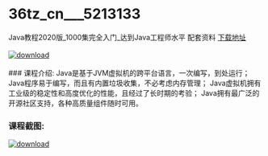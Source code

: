# 36tz_cn___5213133
Java教程2020版_1000集完全入门_达到Java工程师水平 配套资料
[下载地址](http://www.36tz.cn/article/5213133 "下载地址")
<br/></br>[![download](http://36tz.cn/muke_img/2020_05_2-94-300x207.png "下载地址")](http://www.36tz.cn/article/5213133 "下载地址")
<br/></br>### 课程介绍:
Java是基于JVM虚拟机的跨平台语言，一次编写，到处运行；
Java程序易于编写，而且有内置垃圾收集，不必考虑内存管理；
Java虚拟机拥有工业级的稳定性和高度优化的性能，且经过了长时期的考验；
Java拥有最广泛的开源社区支持，各种高质量组件随时可用。

### 课程截图:
[![download](http://36tz.cn/muke_img/2020_05_1-102.png "下载地址")](http://www.36tz.cn/article/5213133 "下载地址")

